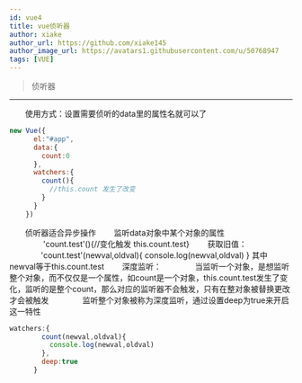 ```yaml
---
id: vue4
title: vue侦听器
author: xiake
author_url: https://github.com/xiake145
author_image_url: https://avatars1.githubusercontent.com/u/50768947
tags: [VUE]
---
```

>侦听器
-----------
<!--truncate-->
　　使用方式：设置需要侦听的data里的属性名就可以了
```javascript
new Vue({
      el:"#app",
      data:{
        count:0
      },
      watchers:{
        count(){
          //this.count 发生了改变
        }
      }
    })
```
　　侦听器适合异步操作
　　监听data对象中某个对象的属性
　　 　　'count.test'(){//变化触发  this.count.test}
　　获取旧值：
　　　　'count.test'(newval,oldval){ console.log(newval,oldval)  }   其中newval等于this.count.test
　　深度监听：
　　　　当监听一个对象，是想监听整个对象，而不仅仅是一个属性，如count是一个对象，this.count.test发生了变化，监听的是整个count，那么对应的监听器不会触发，只有在整对象被替换更改才会被触发
　　　　监听整个对象被称为深度监听，通过设置deep为true来开启这一特性
```javascript
watchers:{
        count(newval,oldval){
          console.log(newval,oldval)
        },
        deep:true
      }
```